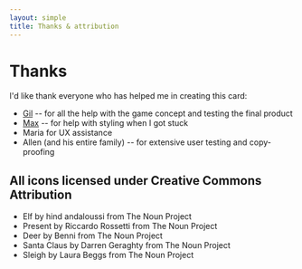 ```yaml
---
layout: simple
title: Thanks & attribution
---
```


# Thanks

I'd like thank everyone who has helped me in creating this card:

- [Gil](https://github.com/lurst) -- for all the help with the game concept and testing the final product
- [Max](http://www.omgmog.net/) -- for help with styling when I got stuck
- Maria for UX assistance
- Allen (and his entire family) -- for extensive user testing and copy-proofing



## All icons licensed under Creative Commons Attribution

- Elf by hind andaloussi from The Noun Project
- Present by Riccardo Rossetti from The Noun Project
- Deer by Benni from The Noun Project
- Santa Claus by Darren Geraghty from The Noun Project
- Sleigh by Laura Beggs from The Noun Project
